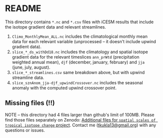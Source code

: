# README

This directory contains `*.nc` and `*.csv` files with iCESM results that include the isotope gradient data and relevant streamlines. 

1. `Climo_MonthlyMean_ALL.nc` includes the climatological monthly mean data for each relevant variable (unprocessed – it doesn't include upwind gradient data). 
2. `slice_*_ds_withDd18.nc` includes the climatology and spatial isotope gradient data for the relevant timeslices `ann_prWtd` (precipitation weighted annual mean), `djf` (december, january, february) and `jja` (june, july, august). 
3. `slice_*_streamlines.csv` same breakdown above, but with upwind streamline data. 
4. `slice_sznAnom_jja-djf_upwindCrossover.nc` includes the seasonal anomaly with the computed upwind crossover point. 


## Missing files (!!)
NOTE – this directory had 4 files larger than github's limit of 100MB. Please find those files separately on Zenodo: [Additional files for `spatial scales of tropical isotope change` project](https://zenodo.org/records/10836049?token=eyJhbGciOiJIUzUxMiJ9.eyJpZCI6IjRiNTU5YzEwLWIxM2EtNDYwNC04YjBkLTIwY2ZlY2IxZmI3NSIsImRhdGEiOnt9LCJyYW5kb20iOiIzODM1MTFmZWJhMjQ3NzUxZWJhMGIyNjdiOTUxNTBhMiJ9.OEDPKuLeWStR8GBxXSJJl17aeD-dQMzoCUxKwgIskMY8icA6OcQXn-v3K36hP3fi34FK9AKINWMGMMKn569g5A). Contact me (tkukla13@gmail.org) with any questions or issues.